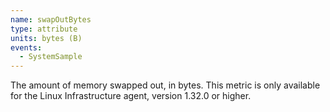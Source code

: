 ```yaml
---
name: swapOutBytes
type: attribute
units: bytes (B)
events:
  - SystemSample
---
```


The amount of memory swapped out, in bytes.
This metric is only available for the Linux Infrastructure agent, version 1.32.0 or higher.
